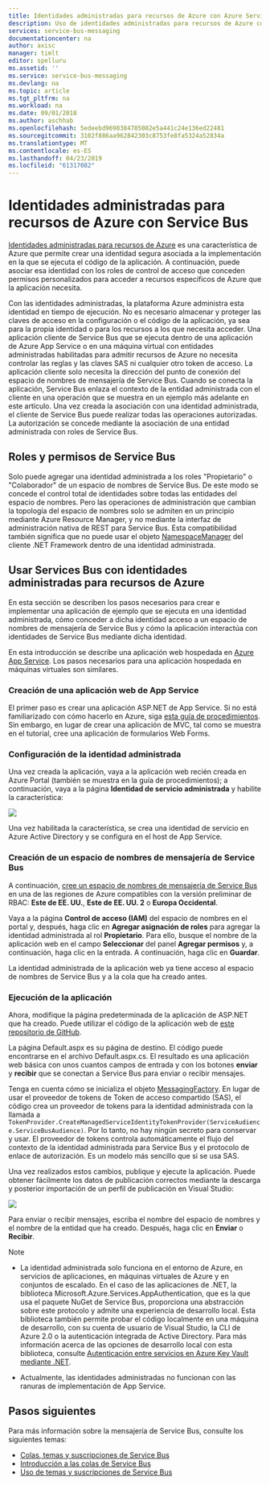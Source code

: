```yaml
---
title: Identidades administradas para recursos de Azure con Azure Service Bus en versión preliminar | Microsoft Docs
description: Uso de identidades administradas para recursos de Azure con Azure Service Bus
services: service-bus-messaging
documentationcenter: na
author: axisc
manager: timlt
editor: spelluru
ms.assetid: ''
ms.service: service-bus-messaging
ms.devlang: na
ms.topic: article
ms.tgt_pltfrm: na
ms.workload: na
ms.date: 09/01/2018
ms.author: aschhab
ms.openlocfilehash: 5edeebd9698384785082e5a441c24e136ed22481
ms.sourcegitcommit: 3102f886aa962842303c8753fe8fa5324a52834a
ms.translationtype: MT
ms.contentlocale: es-ES
ms.lasthandoff: 04/23/2019
ms.locfileid: "61317082"
---
```

# <a name="managed-identities-for-azure-resources-with-service-bus"></a>Identidades administradas para recursos de Azure con Service Bus 

[Identidades administradas para recursos de Azure](../active-directory/managed-identities-azure-resources/overview.md) es una característica de Azure que permite crear una identidad segura asociada a la implementación en la que se ejecuta el código de la aplicación. A continuación, puede asociar esa identidad con los roles de control de acceso que conceden permisos personalizados para acceder a recursos específicos de Azure que la aplicación necesita.

Con las identidades administradas, la plataforma Azure administra esta identidad en tiempo de ejecución. No es necesario almacenar y proteger las claves de acceso en la configuración o el código de la aplicación, ya sea para la propia identidad o para los recursos a los que necesita acceder. Una aplicación cliente de Service Bus que se ejecuta dentro de una aplicación de Azure App Service o en una máquina virtual con entidades administradas habilitadas para admitir recursos de Azure no necesita controlar las reglas y las claves SAS ni cualquier otro token de acceso. La aplicación cliente solo necesita la dirección del punto de conexión del espacio de nombres de mensajería de Service Bus. Cuando se conecta la aplicación, Service Bus enlaza el contexto de la entidad administrada con el cliente en una operación que se muestra en un ejemplo más adelante en este artículo. Una vez creada la asociación con una identidad administrada, el cliente de Service Bus puede realizar todas las operaciones autorizadas. La autorización se concede mediante la asociación de una entidad administrada con roles de Service Bus. 

## <a name="service-bus-roles-and-permissions"></a>Roles y permisos de Service Bus

Solo puede agregar una identidad administrada a los roles "Propietario" o "Colaborador" de un espacio de nombres de Service Bus. De este modo se concede el control total de identidades sobre todas las entidades del espacio de nombres. Pero las operaciones de administración que cambian la topología del espacio de nombres solo se admiten en un principio mediante Azure Resource Manager, y no mediante la interfaz de administración nativa de REST para Service Bus. Esta compatibilidad también significa que no puede usar el objeto [NamespaceManager](/dotnet/api/microsoft.servicebus.namespacemanager) del cliente .NET Framework dentro de una identidad administrada.

## <a name="use-service-bus-with-managed-identities-for-azure-resources"></a>Usar Services Bus con identidades administradas para recursos de Azure

En esta sección se describen los pasos necesarios para crear e implementar una aplicación de ejemplo que se ejecuta en una identidad administrada, cómo conceder a dicha identidad acceso a un espacio de nombres de mensajería de Service Bus y cómo la aplicación interactúa con identidades de Service Bus mediante dicha identidad.

En esta introducción se describe una aplicación web hospedada en [Azure App Service](https://azure.microsoft.com/services/app-service/). Los pasos necesarios para una aplicación hospedada en máquinas virtuales son similares.

### <a name="create-an-app-service-web-application"></a>Creación de una aplicación web de App Service

El primer paso es crear una aplicación ASP.NET de App Service. Si no está familiarizado con cómo hacerlo en Azure, siga [esta guía de procedimientos](../app-service/app-service-web-get-started-dotnet-framework.md). Sin embargo, en lugar de crear una aplicación de MVC, tal como se muestra en el tutorial, cree una aplicación de formularios Web Forms.

### <a name="set-up-the-managed-identity"></a>Configuración de la identidad administrada

Una vez creada la aplicación, vaya a la aplicación web recién creada en Azure Portal (también se muestra en la guía de procedimientos); a continuación, vaya a la página **Identidad de servicio administrada** y habilite la característica: 

![](./media/service-bus-managed-service-identity/msi1.png)

Una vez habilitada la característica, se crea una identidad de servicio en Azure Active Directory y se configura en el host de App Service.

### <a name="create-a-new-service-bus-messaging-namespace"></a>Creación de un espacio de nombres de mensajería de Service Bus

A continuación, [cree un espacio de nombres de mensajería de Service Bus](service-bus-create-namespace-portal.md) en una de las regiones de Azure compatibles con la versión preliminar de RBAC: **Este de EE. UU.**, **Este de EE. UU. 2** o **Europa Occidental**. 

Vaya a la página **Control de acceso (IAM)** del espacio de nombres en el portal y, después, haga clic en **Agregar asignación de roles** para agregar la identidad administrada al rol **Propietario**. Para ello, busque el nombre de la aplicación web en el campo **Seleccionar** del panel **Agregar permisos** y, a continuación, haga clic en la entrada. A continuación, haga clic en **Guardar**.

La identidad administrada de la aplicación web ya tiene acceso al espacio de nombres de Service Bus y a la cola que ha creado antes. 

### <a name="run-the-app"></a>Ejecución de la aplicación

Ahora, modifique la página predeterminada de la aplicación de ASP.NET que ha creado. Puede utilizar el código de la aplicación web de [este repositorio de GitHub](https://github.com/Azure-Samples/app-service-msi-servicebus-dotnet).  

La página Default.aspx es su página de destino. El código puede encontrarse en el archivo Default.aspx.cs. El resultado es una aplicación web básica con unos cuantos campos de entrada y con los botones **enviar** y **recibir** que se conectan a Service Bus para enviar o recibir mensajes.

Tenga en cuenta cómo se inicializa el objeto [MessagingFactory](/dotnet/api/microsoft.servicebus.messaging.messagingfactory). En lugar de usar el proveedor de tokens de Token de acceso compartido (SAS), el código crea un proveedor de tokens para la identidad administrada con la llamada a `TokenProvider.CreateManagedServiceIdentityTokenProvider(ServiceAudience.ServiceBusAudience)`. Por lo tanto, no hay ningún secreto para conservar y usar. El proveedor de tokens controla automáticamente el flujo del contexto de la identidad administrada para Service Bus y el protocolo de enlace de autorización. Es un modelo más sencillo que si se usa SAS.

Una vez realizados estos cambios, publique y ejecute la aplicación. Puede obtener fácilmente los datos de publicación correctos mediante la descarga y posterior importación de un perfil de publicación en Visual Studio:

![](./media/service-bus-managed-service-identity/msi3.png)
 
Para enviar o recibir mensajes, escriba el nombre del espacio de nombres y el nombre de la entidad que ha creado. Después, haga clic en **Enviar** o **Recibir**.


> [!NOTE]
> - La identidad administrada solo funciona en el entorno de Azure, en servicios de aplicaciones, en máquinas virtuales de Azure y en conjuntos de escalado. En el caso de las aplicaciones de .NET, la biblioteca Microsoft.Azure.Services.AppAuthentication, que es la que usa el paquete NuGet de Service Bus, proporciona una abstracción sobre este protocolo y admite una experiencia de desarrollo local. Esta biblioteca también permite probar el código localmente en una máquina de desarrollo, con su cuenta de usuario de Visual Studio, la CLI de Azure 2.0 o la autenticación integrada de Active Directory. Para más información acerca de las opciones de desarrollo local con esta biblioteca, consulte [Autenticación entre servicios en Azure Key Vault mediante .NET](../key-vault/service-to-service-authentication.md).  
> 
> - Actualmente, las identidades administradas no funcionan con las ranuras de implementación de App Service.

## <a name="next-steps"></a>Pasos siguientes

Para más información sobre la mensajería de Service Bus, consulte los siguientes temas:

* [Colas, temas y suscripciones de Service Bus](service-bus-queues-topics-subscriptions.md)
* [Introducción a las colas de Service Bus](service-bus-dotnet-get-started-with-queues.md)
* [Uso de temas y suscripciones de Service Bus](service-bus-dotnet-how-to-use-topics-subscriptions.md)